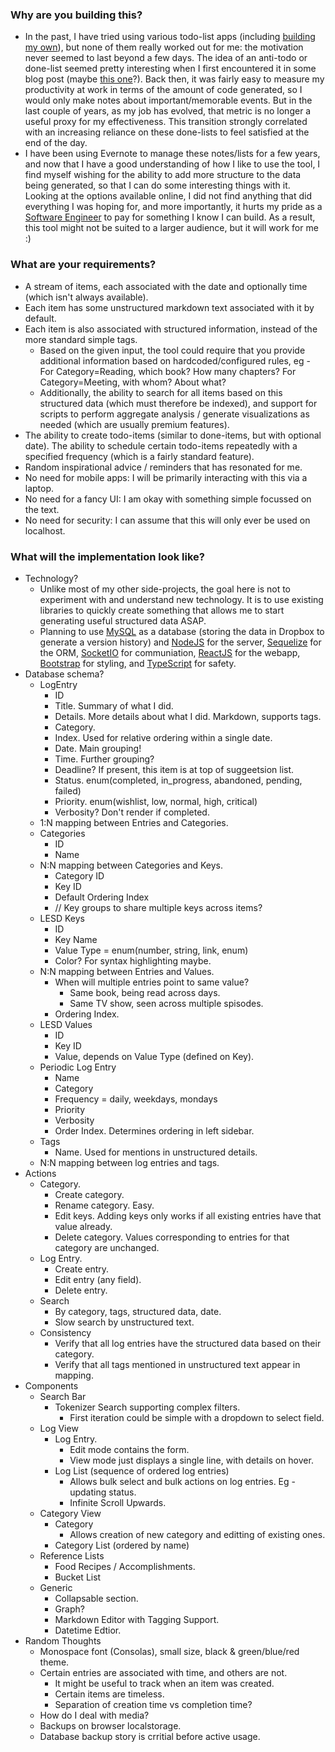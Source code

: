 ### Why are you building this?
* In the past, I have tried using various todo-list apps (including [building my own](https://github.com/kaustubh-karkare/todolist)), but none of them really worked out for me: the motivation never seemed to last beyond a few days. The idea of an anti-todo or done-list seemed pretty interesting when I first encountered it in some blog post (maybe [this one](https://www.fastcompany.com/3034785/why-an-anti-to-do-list-might-be-the-secret-to-productivity)?). Back then, it was fairly easy to measure my productivity at work in terms of the amount of code generated, so I would only make notes about important/memorable events. But in the last couple of years, as my job has evolved, that metric is no longer a useful proxy for my effectiveness. This transition strongly correlated with an increasing reliance on these done-lists to feel satisfied at the end of the day.
* I have been using Evernote to manage these notes/lists for a few years, and now that I have a good understanding of how I like to use the tool, I find myself wishing for the ability to add more structure to the data being generated, so that I can do some interesting things with it. Looking at the options available online, I did not find anything that did everything I was hoping for, and more importantly, it hurts my pride as a [Software Engineer](https://www.linkedin.com/in/kaustubh-karkare/) to pay for something I know I can build. As a result, this tool might not be suited to a larger audience, but it will work for me :)

### What are your requirements?
* A stream of items, each associated with the date and optionally time (which isn't always available).
* Each item has some unstructured markdown text associated with it by default.
* Each item is also associated with structured information, instead of the more standard simple tags.
    * Based on the given input, the tool could require that you provide additional information based on hardcoded/configured rules, eg - For Category=Reading, which book? How many chapters? For Category=Meeting, with whom? About what?
    * Additionally, the ability to search for all items based on this structured data (which must therefore be indexed), and support for scripts to perform aggregate analysis / generate visualizations as needed (which are usually premium features).
* The ability to create todo-items (similar to done-items, but with optional date). The ability to schedule certain todo-items repeatedly with a specified frequency (which is a fairly standard feature).
* Random inspirational advice / reminders that has resonated for me.
* No need for mobile apps: I will be primarily interacting with this via a laptop.
* No need for a fancy UI: I am okay with something simple focussed on the text.
* No need for security: I can assume that this will only ever be used on localhost.

### What will the implementation look like?
* Technology?
    * Unlike most of my other side-projects, the goal here is not to experiment with and understand new technology. It is to use existing libraries to quickly create something that allows me to start generating useful structured data ASAP.
    * Planning to use [MySQL](https://www.mysql.com/) as a database (storing the data in Dropbox to generate a version history) and [NodeJS](https://nodejs.org/en/) for the server, [Sequelize](https://sequelize.org/) for the ORM, [SocketIO](https://socket.io/) for communiation, [ReactJS](https://reactjs.org/) for the webapp, [Bootstrap](https://getbootstrap.com/) for styling, and [TypeScript](https://www.typescriptlang.org/) for safety.
* Database schema?
    * LogEntry
        * ID
        * Title. Summary of what I did.
        * Details. More details about what I did. Markdown, supports tags.
        * Category.
        * Index. Used for relative ordering within a single date.
        * Date. Main grouping!
        * Time. Further grouping?
        * Deadline? If present, this item is at top of suggeetsion list.
        * Status. enum(completed, in_progress, abandoned, pending, failed)
        * Priority. enum(wishlist, low, normal, high, critical)
        * Verbosity? Don't render if completed.
    * 1:N mapping between Entries and Categories.
    * Categories
        * ID
        * Name
    * N:N mapping between Categories and Keys.
        * Category ID
        * Key ID
        * Default Ordering Index
        * // Key groups to share multiple keys across items?
    * LESD Keys
        * ID
        * Key Name
        * Value Type = enum(number, string, link, enum)
        * Color? For syntax highlighting maybe.
    * N:N mapping between Entries and Values.
        * When will multiple entries point to same value?
            * Same book, being read across days.
            * Same TV show, seen across multiple spisodes.
        * Ordering Index.
    * LESD Values
        * ID
        * Key ID
        * Value, depends on Value Type (defined on Key).
    * Periodic Log Entry
        * Name
        * Category
        * Frequency = daily, weekdays, mondays
        * Priority
        * Verbosity
        * Order Index. Determines ordering in left sidebar.
    * Tags
        * Name. Used for mentions in unstructured details.
    * N:N mapping between log entries and tags.
* Actions
    * Category.
        * Create category.
        * Rename category. Easy.
        * Edit keys. Adding keys only works if all existing entries have that value already.
        * Delete category. Values corresponding to entries for that category are unchanged.
    * Log Entry.
        * Create entry.
        * Edit entry (any field).
        * Delete entry.
    * Search
        * By category, tags, structured data, date.
        * Slow search by unstructured text.
    * Consistency
        * Verify that all log entries have the structured data based on their category.
        * Verify that all tags mentioned in unstructured text appear in mapping.
* Components
    * Search Bar
        * Tokenizer Search supporting complex filters.
            * First iteration could be simple with a dropdown to select field.
    * Log View
        * Log Entry.
            * Edit mode contains the form.
            * View mode just displays a single line, with details on hover.
        * Log List (sequence of ordered log entries)
            * Allows bulk select and bulk actions on log entries. Eg - updating status.
            * Infinite Scroll Upwards.
    * Category View
        * Category
            * Allows creation of new category and editting of existing ones.
        * Category List (ordered by name)
    * Reference Lists
        * Food Recipes / Accomplishments.
        * Bucket List
    * Generic
        * Collapsable section.
        * Graph?
        * Markdown Editor with Tagging Support.
        * Datetime Edtior.
* Random Thoughts
    * Monospace font (Consolas), small size, black & green/blue/red theme.
    * Certain entries are associated with time, and others are not.
        * It might be useful to track when an item was created.
        * Certain items are timeless.
        * Separation of creation time vs completion time?
    * How do I deal with media?
    * Backups on browser localstorage.
    * Database backup story is crritial before active usage.
